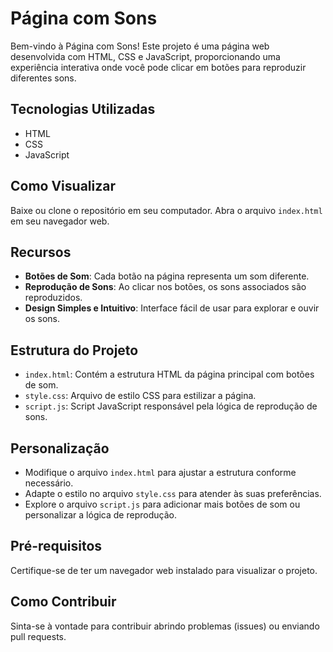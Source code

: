 # Página com Sons

Bem-vindo à Página com Sons! Este projeto é uma página web desenvolvida com HTML, CSS e JavaScript, proporcionando uma experiência interativa onde você pode clicar em botões para reproduzir diferentes sons.

## Tecnologias Utilizadas

- HTML
- CSS
- JavaScript

## Como Visualizar

Baixe ou clone o repositório em seu computador.
Abra o arquivo `index.html` em seu navegador web.

## Recursos

- **Botões de Som**: Cada botão na página representa um som diferente.
- **Reprodução de Sons**: Ao clicar nos botões, os sons associados são reproduzidos.
- **Design Simples e Intuitivo**: Interface fácil de usar para explorar e ouvir os sons.

## Estrutura do Projeto

- `index.html`: Contém a estrutura HTML da página principal com botões de som.
- `style.css`: Arquivo de estilo CSS para estilizar a página.
- `script.js`: Script JavaScript responsável pela lógica de reprodução de sons.

## Personalização

- Modifique o arquivo `index.html` para ajustar a estrutura conforme necessário.
- Adapte o estilo no arquivo `style.css` para atender às suas preferências.
- Explore o arquivo `script.js` para adicionar mais botões de som ou personalizar a lógica de reprodução.

## Pré-requisitos

Certifique-se de ter um navegador web instalado para visualizar o projeto.

## Como Contribuir

Sinta-se à vontade para contribuir abrindo problemas (issues) ou enviando pull requests.